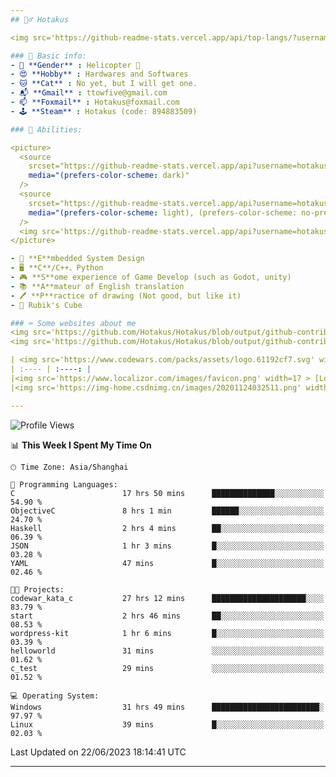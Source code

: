 ```yaml
---
## 🕵️‍♂️ Hotakus 

<img src='https://github-readme-stats.vercel.app/api/top-langs/?username=hotakus&layout=compact&theme=calm&border_radius=10#gh-dark-mode-only' width=350  align='right'>

### 📰 Basic info:
- 👬 **Gender** : Helicopter 🚁
- 😍 **Hobby** : Hardwares and Softwares
- 🐱 **Cat** : No yet, but I will get one.
- 📬 **Gmail** : ttowfive@gmail.com
- 📫 **Foxmail** : Hotakus@foxmail.com
- 🕹 **Steam** : Hotakus (code: 894883509)

### 💪 Abilities:

<picture>
  <source
    srcset="https://github-readme-stats.vercel.app/api?username=hotakus&show_icons=true&theme=calm&border_radius=10"
    media="(prefers-color-scheme: dark)"
  />
  <source
    srcset="https://github-readme-stats.vercel.app/api?username=hotakus&show_icons=true&theme=default&border_radius=10"
    media="(prefers-color-scheme: light), (prefers-color-scheme: no-preference)"
  />
  <img src='https://github-readme-stats.vercel.app/api?username=hotakus&show_icons=true&theme=calm&border_radius=10' width=350 align='right'>
</picture>

- 🔌 **E**mbedded System Design
- 🖥 **C**/C++、Python
- 🎮 **S**ome experience of Game Develop (such as Godot, unity)
- 📚 **A**mateur of English translation 
- 🖊 **P**ractice of drawing (Not good, but like it) 
- 🎲 Rubik's Cube

### ⌨ Some websites about me
<img src='https://github.com/Hotakus/Hotakus/blob/output/github-contribution-grid-snake-dark.svg#gh-dark-mode-only' width=450 align='right'>
<img src='https://github.com/Hotakus/Hotakus/blob/output/github-contribution-grid-snake.svg#gh-light-mode-only' width=450 align='right'>

| <img src='https://www.codewars.com/packs/assets/logo.61192cf7.svg' width=15 > [CodeWars](https://www.codewars.com/users/Hotakus) |<img src='https://www.codewars.com/users/Hotakus/badges/micro' width=150 >|  
| :---- | :----: | 
|<img src='https://www.localizor.com/images/favicon.png' width=17 > [Localizor](https://www.codewars.com/users/Hotakus)| <img src='https://www.localizor.com/images/localizor-logo.png' width=100 > |
|<img src='https://img-home.csdnimg.cn/images/20201124032511.png' width=30 > [CSDN](https://blog.csdn.net/qq_26106317?spm=1010.2135.3001.5421)|<img width=16 src="https://img-home.csdnimg.cn/images/20210108035947.gif"> <img src="https://csdnimg.cn/identity/blog4.png" width=16>|

---
```


<!--START_SECTION:waka-->
![Profile Views](http://img.shields.io/badge/Profile%20Views-52-blue)

📊 **This Week I Spent My Time On** 

```text
🕑︎ Time Zone: Asia/Shanghai

💬 Programming Languages: 
C                        17 hrs 50 mins      ██████████████░░░░░░░░░░░   54.90 % 
ObjectiveC               8 hrs 1 min         ██████░░░░░░░░░░░░░░░░░░░   24.70 % 
Haskell                  2 hrs 4 mins        ██░░░░░░░░░░░░░░░░░░░░░░░   06.39 % 
JSON                     1 hr 3 mins         █░░░░░░░░░░░░░░░░░░░░░░░░   03.28 % 
YAML                     47 mins             █░░░░░░░░░░░░░░░░░░░░░░░░   02.46 % 

🐱‍💻 Projects: 
codewar_kata_c           27 hrs 12 mins      █████████████████████░░░░   83.79 % 
start                    2 hrs 46 mins       ██░░░░░░░░░░░░░░░░░░░░░░░   08.53 % 
wordpress-kit            1 hr 6 mins         █░░░░░░░░░░░░░░░░░░░░░░░░   03.39 % 
helloworld               31 mins             ░░░░░░░░░░░░░░░░░░░░░░░░░   01.62 % 
c_test                   29 mins             ░░░░░░░░░░░░░░░░░░░░░░░░░   01.52 % 

💻 Operating System: 
Windows                  31 hrs 49 mins      ████████████████████████░   97.97 % 
Linux                    39 mins             █░░░░░░░░░░░░░░░░░░░░░░░░   02.03 % 
```


 Last Updated on 22/06/2023 18:14:41 UTC
<!--END_SECTION:waka-->

---
